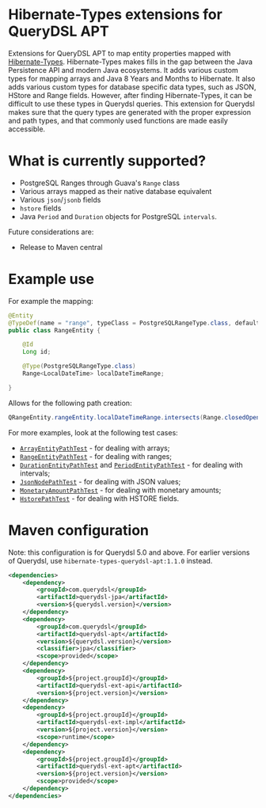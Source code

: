 Hibernate-Types extensions for QueryDSL APT
======

Extensions for QueryDSL APT to map entity properties mapped with [Hibernate-Types](https://github.com/vladmihalcea/hibernate-types).
Hibernate-Types makes fills in the gap between the Java Persistence API and modern Java ecosystems.
It adds various custom types for mapping arrays and Java 8 Years and Months to Hibernate.
It also adds various custom types for database specific data types, such as JSON, HStore and Range fields.
However, after finding Hibernate-Types, it can be difficult to use these types in Querydsl queries.
This extension for Querydsl makes sure that the query types are generated with the proper expression and path types,
and that commonly used functions are made easily accessible.

# What is currently supported?

* PostgreSQL Ranges through Guava's `Range` class
* Various arrays mapped as their native database equivalent
* Various `json`/`jsonb` fields
* `hstore` fields
* Java `Period` and `Duration` objects for PostgreSQL `intervals`.

Future considerations are:

* Release to Maven central

# Example use

For example the mapping:

```java
@Entity
@TypeDef(name = "range", typeClass = PostgreSQLRangeType.class, defaultForType = Range.class)
public class RangeEntity {

    @Id
    Long id;

    @Type(PostgreSQLRangeType.class)
    Range<LocalDateTime> localDateTimeRange;

}
```

Allows for the following path creation:

```java
QRangeEntity.rangeEntity.localDateTimeRange.intersects(Range.closedOpen(LocalDateTime.MIN, LocalDateTime.MAX))
```

For more examples, look at the following test cases:

* [`ArrayEntityPathTest`](querydsl-ext-testsuite/src/test/java/com/pallasathenagroup/querydsl/ArrayEntityPathTest.java) - for dealing with arrays;
* [`RangeEntityPathTest`](querydsl-ext-testsuite/src/test/java/com/pallasathenagroup/querydsl/RangeEntityPathTest.java) - for dealing with ranges;
* [`DurationEntityPathTest`](querydsl-ext-testsuite/src/test/java/com/pallasathenagroup/querydsl/DurationEntityPathTest.java) and [`PeriodEntityPathTest`](querydsl-ext-testsuite/src/test/java/com/pallasathenagroup/querydsl/PeriodEntityPathTest.java) - for dealing with intervals;
* [`JsonNodePathTest`](querydsl-ext-testsuite/src/test/java/com/pallasathenagroup/querydsl/JsonNodePathTest.java) - for dealing with JSON values;
* [`MonetaryAmountPathTest`](querydsl-ext-testsuite/src/test/java/com/pallasathenagroup/querydsl/MonetaryAmountPathTest.java) - for dealing with monetary amounts;
* [`HstorePathTest`](querydsl-ext-testsuite/src/test/java/com/pallasathenagroup/querydsl/HstorePathTest.java) - for dealing with HSTORE fields.

# Maven configuration
Note: this configuration is for Querydsl 5.0 and above. For earlier versions of Querydsl, use `hibernate-types-querydsl-apt:1.1.0` instead.

```xml
<dependencies>
    <dependency>
        <groupId>com.querydsl</groupId>
        <artifactId>querydsl-jpa</artifactId>
        <version>${querydsl.version}</version>
    </dependency>
    <dependency>
        <groupId>com.querydsl</groupId>
        <artifactId>querydsl-apt</artifactId>
        <version>${querydsl.version}</version>
        <classifier>jpa</classifier>
        <scope>provided</scope>
    </dependency>
    <dependency>
        <groupId>${project.groupId}</groupId>
        <artifactId>querydsl-ext-api</artifactId>
        <version>${project.version}</version>
    </dependency>
    <dependency>
        <groupId>${project.groupId}</groupId>
        <artifactId>querydsl-ext-impl</artifactId>
        <version>${project.version}</version>
        <scope>runtime</scope>
    </dependency>
    <dependency>
        <groupId>${project.groupId}</groupId>
        <artifactId>querydsl-ext-apt</artifactId>
        <version>${project.version}</version>
        <scope>provided</scope>
    </dependency>
</dependencies>
```
